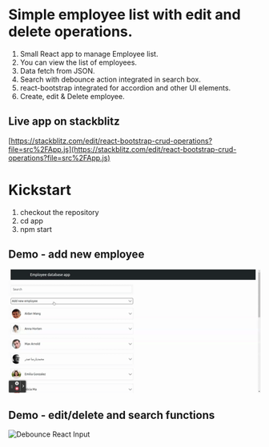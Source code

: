 # Simple employee list with edit and delete operations.
1. Small React app to manage Employee list. <br />
2. You can view the list of employees. <br />
3. Data fetch from JSON.<br />
4. Search with debounce action integrated in search box.<br />
5. react-bootstrap integrated for accordion and other UI elements. <br />
6. Create, edit & Delete employee. <br />

## Live app on stackblitz<br/>
[https://stackblitz.com/edit/react-bootstrap-crud-operations?file=src%2FApp.js](https://stackblitz.com/edit/react-bootstrap-crud-operations?file=src%2FApp.js)

# Kickstart
1. checkout the repository
2. cd app
3. npm start

## Demo - add new employee
![Debounce React Input](./app/create-new.gif)

## Demo - edit/delete and search functions
![Debounce React Input](./app/main-app.gif)
